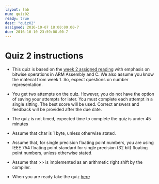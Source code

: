 ```yaml
---
layout: lab 
num: quiz02 
ready: true
desc: "quiz02"
assigned: 2016-10-07 18:00:00.00-7
due: 2016-10-10 23:59:00.00-7
---
```


# Quiz 2 instructions


* This quiz is based on the [week 2 assigned reading](/lectures/week2/) with emphasis on bitwise operations in ARM Assembly and C. We also assume you know the material from week 1. So, expect questions on number representation.
* You get two attempts on the quiz. However, you do not have the option of saving your attempts for later. You must complete each attempt in a single sitting. The best score will be used. Correct answers and feedback will be provided after the due date.
* The quiz is not timed, expected time to complete the quiz is under 45 minutes 
* Assume that char is 1 byte, unless otherwise stated. 
* Assume that, for single precision floating point numbers, you are using IEEE 754 floating point standard for single precision (32 bit) floating point numbers, unless otherwise stated.
* Assume that >> is implemented as an arithmetic right shift by the compiler.

* When you are ready take the quiz [here](https://www.quia.com/quiz/6030903.html) 
